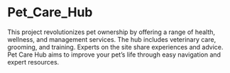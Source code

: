 # Pet_Care_Hub
This project revolutionizes pet ownership by offering a range of health, wellness, and management services. The hub includes veterinary care, grooming, and training. Experts on the site share experiences and advice. Pet Care Hub aims to improve your pet’s life through easy navigation and expert resources.
